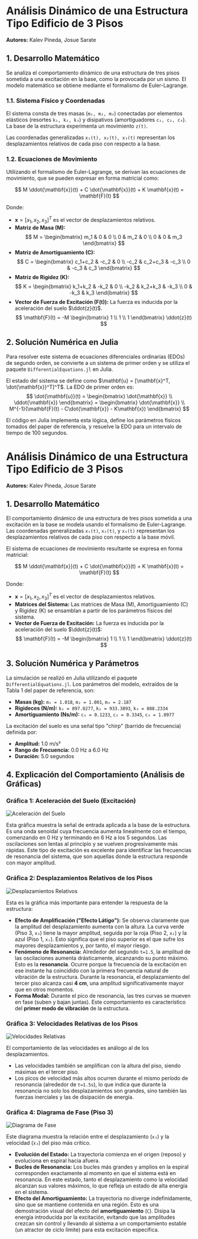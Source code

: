 # Análisis Dinámico de una Estructura Tipo Edificio de 3 Pisos

**Autores:** Kalev Pineda, Josue Sarate

## 1. Desarrollo Matemático

Se analiza el comportamiento dinámico de una estructura de tres pisos sometida a una excitación en la base, como la provocada por un sismo. El modelo matemático se obtiene mediante el formalismo de Euler-Lagrange.

### 1.1. Sistema Físico y Coordenadas
El sistema consta de tres masas (`m₁, m₂, m₃`) conectadas por elementos elásticos (resortes `k₁, k₂, k₃`) y disipativos (amortiguadores `c₁, c₂, c₃`). La base de la estructura experimenta un movimiento `z(t)`.

Las coordenadas generalizadas `x₁(t), x₂(t), x₃(t)` representan los desplazamientos relativos de cada piso con respecto a la base.

### 1.2. Ecuaciones de Movimiento
Utilizando el formalismo de Euler-Lagrange, se derivan las ecuaciones de movimiento, que se pueden expresar en forma matricial como:

$$
M \ddot{\mathbf{x}}(t) + C \dot{\mathbf{x}}(t) + K \mathbf{x}(t) = \mathbf{F}(t)
$$

Donde:
- $\mathbf{x} = [x_1, x_2, x_3]^T$ es el vector de desplazamientos relativos.
- **Matriz de Masa (M):**
$$
M = \begin{bmatrix} m_1 & 0 & 0 \\ 0 & m_2 & 0 \\ 0 & 0 & m_3 \end{bmatrix}
$$
- **Matriz de Amortiguamiento (C):**
$$
C = \begin{bmatrix} c_1+c_2 & -c_2 & 0 \\ -c_2 & c_2+c_3 & -c_3 \\ 0 & -c_3 & c_3 \end{bmatrix}
$$
- **Matriz de Rigidez (K):**
$$
K = \begin{bmatrix} k_1+k_2 & -k_2 & 0 \\ -k_2 & k_2+k_3 & -k_3 \\ 0 & -k_3 & k_3 \end{bmatrix}
$$
- **Vector de Fuerza de Excitación (F(t)):** La fuerza es inducida por la aceleración del suelo $\ddot{z}(t)$.
$$
\mathbf{F}(t) = -M \begin{bmatrix} 1 \\ 1 \\ 1 \end{bmatrix} \ddot{z}(t)
$$

## 2. Solución Numérica en Julia

Para resolver este sistema de ecuaciones diferenciales ordinarias (EDOs) de segundo orden, se convierte a un sistema de primer orden y se utiliza el paquete `DifferentialEquations.jl` en Julia.

El estado del sistema se define como $\mathbf{u} = [\mathbf{x}^T, \dot{\mathbf{x}}^T]^T$. La EDO de primer orden es:
$$
\dot{\mathbf{u}}(t) = \begin{bmatrix} \dot{\mathbf{x}} \\ \ddot{\mathbf{x}} \end{bmatrix} = \begin{bmatrix} \dot{\mathbf{x}} \\ M^{-1}(\mathbf{F}(t) - C\dot{\mathbf{x}} - K\mathbf{x}) \end{bmatrix}
$$

El código en Julia implementa esta lógica, define los parámetros físicos tomados del paper de referencia, y resuelve la EDO para un intervalo de tiempo de 100 segundos.

# Análisis Dinámico de una Estructura Tipo Edificio de 3 Pisos

**Autores:** Kalev Pineda, Josue Sarate

## 1. Desarrollo Matemático

El comportamiento dinámico de una estructura de tres pisos sometida a una excitación en la base se modela usando el formalismo de Euler-Lagrange. Las coordenadas generalizadas `x₁(t)`, `x₂(t)`, y `x₃(t)` representan los desplazamientos relativos de cada piso con respecto a la base móvil.

El sistema de ecuaciones de movimiento resultante se expresa en forma matricial:

$$
M \ddot{\mathbf{x}}(t) + C \dot{\mathbf{x}}(t) + K \mathbf{x}(t) = \mathbf{F}(t)
$$

Donde:
- $\mathbf{x} = [x_1, x_2, x_3]^T$ es el vector de desplazamientos relativos.
- **Matrices del Sistema:** Las matrices de Masa (M), Amortiguamiento (C) y Rigidez (K) se ensamblan a partir de los parámetros físicos del sistema.
- **Vector de Fuerza de Excitación:** La fuerza es inducida por la aceleración del suelo $\ddot{z}(t)$:
$$
\mathbf{F}(t) = -M \begin{bmatrix} 1 \\ 1 \\ 1 \end{bmatrix} \ddot{z}(t)
$$

## 3. Solución Numérica y Parámetros

La simulación se realizó en Julia utilizando el paquete `DifferentialEquations.jl`. Los parámetros del modelo, extraídos de la Tabla 1 del paper de referencia, son:

- **Masas (kg):** `m₁ = 1.018`, `m₂ = 1.001`, `m₃ = 2.187`
- **Rigideces (N/m):** `k₁ = 897.0277`, `k₂ = 933.3893`, `k₃ = 888.2334`
- **Amortiguamiento (Ns/m):** `c₁ = 0.1233`, `c₂ = 0.3345`, `c₃ = 1.8977`

La excitación del suelo es una señal tipo "chirp" (barrido de frecuencia) definida por:
- **Amplitud:** 1.0 m/s²
- **Rango de Frecuencia:** 0.0 Hz a 6.0 Hz
- **Duración:** 5.0 segundos

## 4. Explicación del Comportamiento (Análisis de Gráficas)

### Gráfica 1: Aceleración del Suelo (Excitación)

![Aceleración del Suelo](funcion_de_exitacion.png)

Esta gráfica muestra la señal de entrada aplicada a la base de la estructura. Es una onda senoidal cuya frecuencia aumenta linealmente con el tiempo, comenzando en 0 Hz y terminando en 6 Hz a los 5 segundos. Las oscilaciones son lentas al principio y se vuelven progresivamente más rápidas. Este tipo de excitación es excelente para identificar las frecuencias de resonancia del sistema, que son aquellas donde la estructura responde con mayor amplitud.

### Gráfica 2: Desplazamientos Relativos de los Pisos

![Desplazamientos Relativos](desplazamiento.png)

Esta es la gráfica más importante para entender la respuesta de la estructura:
- **Efecto de Amplificación ("Efecto Látigo"):** Se observa claramente que la amplitud del desplazamiento aumenta con la altura. La curva verde (Piso 3, `x₃`) tiene la mayor amplitud, seguida por la roja (Piso 2, `x₂`) y la azul (Piso 1, `x₁`). Esto significa que el piso superior es el que sufre los mayores desplazamientos y, por tanto, el mayor riesgo.
- **Fenómeno de Resonancia:** Alrededor del segundo `t=1.5`, la amplitud de las oscilaciones aumenta drásticamente, alcanzando su punto máximo. Esto es la **resonancia**. Ocurre porque la frecuencia de la excitación en ese instante ha coincidido con la primera frecuencia natural de vibración de la estructura. Durante la resonancia, el desplazamiento del tercer piso alcanza casi **4 cm**, una amplitud significativamente mayor que en otros momentos.
- **Forma Modal:** Durante el pico de resonancia, las tres curvas se mueven en fase (suben y bajan juntas). Este comportamiento es característico del **primer modo de vibración** de la estructura.

### Gráfica 3: Velocidades Relativas de los Pisos

![Velocidades Relativas](velocidad.png)

El comportamiento de las velocidades es análogo al de los desplazamientos.
- Las velocidades también se amplifican con la altura del piso, siendo máximas en el tercer piso.
- Los picos de velocidad más altos ocurren durante el mismo período de resonancia (alrededor de `t=1.5s`), lo que indica que durante la resonancia no solo los desplazamientos son grandes, sino también las fuerzas inerciales y las de disipación de energía.

### Gráfica 4: Diagrama de Fase (Piso 3)

![Diagrama de Fase](diagrama_fase.png)

Este diagrama muestra la relación entre el desplazamiento (`x₃`) y la velocidad (`ẋ₃`) del piso más crítico.
- **Evolución del Estado:** La trayectoria comienza en el origen (reposo) y evoluciona en espiral hacia afuera.
- **Bucles de Resonancia:** Los bucles más grandes y amplios en la espiral corresponden exactamente al momento en que el sistema está en resonancia. En este estado, tanto el desplazamiento como la velocidad alcanzan sus valores máximos, lo que refleja un estado de alta energía en el sistema.
- **Efecto del Amortiguamiento:** La trayectoria no diverge indefinidamente, sino que se mantiene contenida en una región. Esto es una demostración visual del efecto del **amortiguamiento** (`C`). Disipa la energía introducida por la excitación, evitando que las amplitudes crezcan sin control y llevando al sistema a un comportamiento estable (un atractor de ciclo límite) para esta excitación específica.